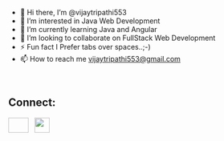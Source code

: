 - 👋 Hi there, I’m @vijaytripathi553
- 👀 I’m interested in Java Web Development
- 🌱 I’m currently learning Java and Angular
- 💞️ I’m looking to collaborate on FullStack Web Development
- ⚡ Fun fact  I Prefer tabs over spaces..;-)
- 📫 How to reach me vijaytripathi553@gmail.com


<!---
vijaytripathi553/vijaytripathi553 is a ✨ special ✨ repository because its `README.md` (this file) appears on your GitHub profile.
You can click the Preview link to take a look at your changes.
--->
<br>
<h2 align="left">Connect:</h2>
<p align="left">
<a href="https://www.linkedin.com/in/vijay-tripathi-53932b148/" target="blank"><img align="center"height="30" width="40" /></a>&nbsp;&nbsp;
  <a href="https://www.hackerrank.com/vijaytripathi553" target="blank"><img align="center" src="https://upload.wikimedia.org/wikipedia/commons/4/40/HackerRank_Icon-1000px.png" height="30" width="30" /></a>&nbsp;&nbsp;
